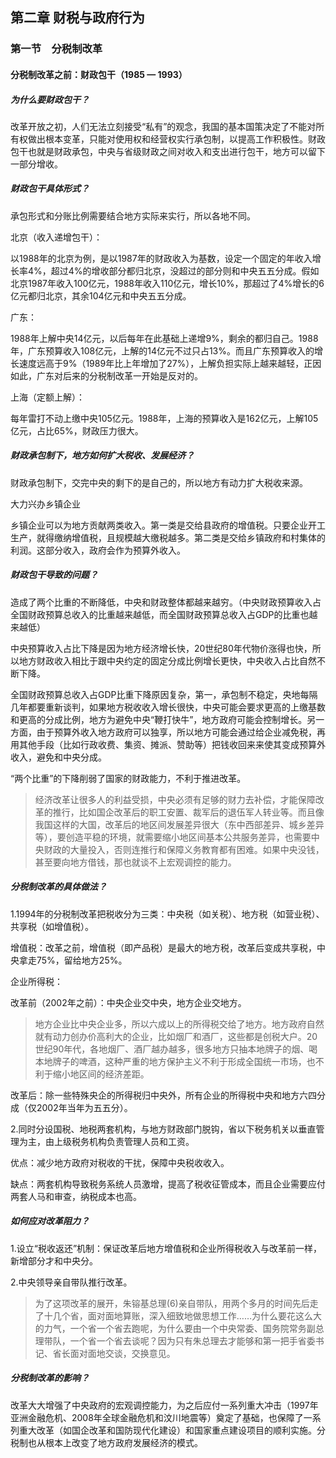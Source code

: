 ## 第二章 财税与政府行为
### 第一节　分税制改革
#### 分税制改革之前：财政包干（1985 — 1993）
##### 为什么要财政包干？
改革开放之初，人们无法立刻接受“私有”的观念，我国的基本国策决定了不能对所有权做出根本变革，只能对使用权和经营权实行承包制，以提高工作积极性。财政包干也就是财政承包，中央与省级财政之间对收入和支出进行包干，地方可以留下一部分增收。

##### 财政包干具体形式？
承包形式和分账比例需要结合地方实际来实行，所以各地不同。

北京（收入递增包干）：

以1988年的北京为例，是以1987年的财政收入为基数，设定一个固定的年收入增长率4%，超过4%的增收部分都归北京，没超过的部分则和中央五五分成。假如北京1987年收入100亿元，1988年收入110亿元，增长10%，那超过了4%增长的6亿元都归北京，其余104亿元和中央五五分成。

广东：

1988年上解中央14亿元，以后每年在此基础上递增9%，剩余的都归自己。1988年，广东预算收入108亿元，上解的14亿元不过只占13%。而且广东预算收入的增长速度远高于9%（1989年比上年增加了27%），上解负担实际上越来越轻，正因如此，广东对后来的分税制改革一开始是反对的。

上海（定额上解）：

每年雷打不动上缴中央105亿元。1988年，上海的预算收入是162亿元，上解105亿元，占比65%，财政压力很大。

##### 财政承包制下，地方如何扩大税收、发展经济？
财政承包制下，交完中央的剩下的是自己的，所以地方有动力扩大税收来源。

大力兴办乡镇企业

乡镇企业可以为地方贡献两类收入。第一类是交给县政府的增值税。只要企业开工生产，就得缴纳增值税，且规模越大缴税越多。第二类是交给乡镇政府和村集体的利润。这部分收入，政府会作为预算外收入。

##### 财政包干导致的问题？
造成了两个比重的不断降低，中央和财政整体都越来越穷。（中央财政预算收入占全国财政预算总收入的比重越来越低，而全国财政预算总收入占GDP的比重也越来越低）

中央预算收入占比下降是因为地方经济增长快，20世纪80年代物价涨得也快，所以地方财政收入相比于跟中央约定的固定分成比例增长更快，中央收入占比自然不断下降。

全国财政预算总收入占GDP比重下降原因复杂，第一，承包制不稳定，央地每隔几年都要重新谈判，如果地方税收收入增长很快，中央可能会要求更高的上缴基数和更高的分成比例，地方为避免中央“鞭打快牛”，地方政府可能会控制增长。另一方面，由于预算外收入地方政府可以独享，所以地方可能会通过给企业减免税，再用其他手段（比如行政收费、集资、摊派、赞助等）把钱收回来来使其变成预算外收入，避免和中央分成。

“两个比重”的下降削弱了国家的财政能力，不利于推进改革。
> 经济改革让很多人的利益受损，中央必须有足够的财力去补偿，才能保障改革的推行，比如国企改革后的职工安置、裁军后的退伍军人转业等。而且像我国这样的大国，改革后的地区间发展差异很大（东中西部差异、城乡差异等），要创造平稳的环境，就需要缩小地区间基本公共服务差异，也需要中央财政的大量投入，否则连推行和保障义务教育都有困难。如果中央没钱，甚至要向地方借钱，那也就谈不上宏观调控的能力。


##### 分税制改革的具体做法？
1.1994年的分税制改革把税收分为三类：中央税（如关税）、地方税（如营业税）、共享税（如增值税）。

增值税：改革之前，增值税（即产品税）是最大的地方税，改革后变成共享税，中央拿走75%，留给地方25%。

企业所得税：

改革前（2002年之前）：中央企业交中央，地方企业交地方。

> 地方企业比中央企业多，所以六成以上的所得税交给了地方。地方政府自然就有动力创办价高利大的企业，比如烟厂和酒厂，这些都是创税大户。20世纪90年代，各地烟厂、酒厂越办越多，很多地方只抽本地牌子的烟、喝本地牌子的啤酒，这种严重的地方保护主义不利于形成全国统一市场，也不利于缩小地区间的经济差距。

改革后：除一些特殊央企的所得税归中央外，所有企业的所得税中央和地方六四分成（仅2002年当年为五五分）。

2.同时分设国税、地税两套机构，与地方财政部门脱钩，省以下税务机关以垂直管理为主，由上级税务机构负责管理人员和工资。

优点：减少地方政府对税收的干扰，保障中央税收收入。

缺点：两套机构导致税务系统人员激增，提高了税收征管成本，而且企业需要应付两套人马和审查，纳税成本也高。

##### 如何应对改革阻力？
1.设立“税收返还”机制：保证改革后地方增值税和企业所得税收入与改革前一样，新增部分才和中央分。

2.中央领导亲自带队推行改革。

> 为了这项改革的展开，朱镕基总理(6)亲自带队，用两个多月的时间先后走了十几个省，面对面地算账，深入细致地做思想工作……为什么要花这么大的力气，一个省一个省去跑呢，为什么要由一个中央常委、国务院常务副总理带队，一个省一个省去谈呢？因为只有朱总理去才能够和第一把手省委书记、省长面对面地交谈，交换意见。


##### 分税制改革的影响？
改革大大增强了中央政府的宏观调控能力，为之后应付一系列重大冲击（1997年亚洲金融危机、2008年全球金融危机和汶川地震等）奠定了基础，也保障了一系列重大改革（如国企改革和国防现代化建设）和国家重点建设项目的顺利实施。分税制也从根本上改变了地方政府发展经济的模式。



